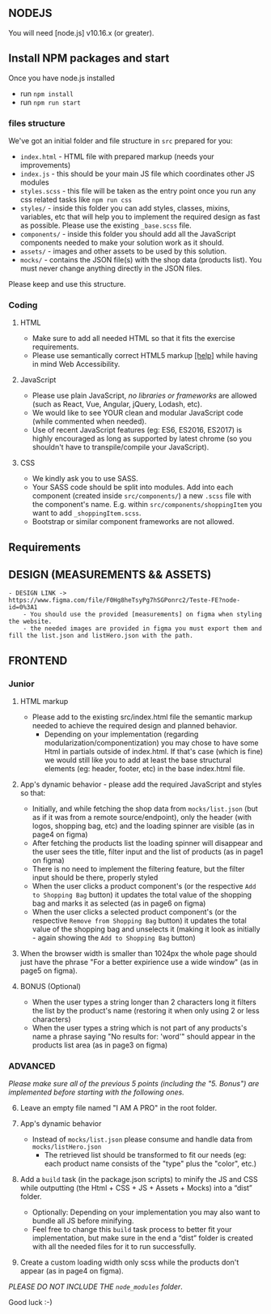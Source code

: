 ## NODEJS

You will need [node.js] v10.16.x (or greater).

## Install NPM packages and start

Once you have node.js installed
- run `npm install`
- run `npm run start`

### files structure

We've got an initial folder and file structure in `src` prepared for you:

* `index.html` - HTML file with prepared markup (needs your improvements)
* `index.js` - this should be your main JS file which coordinates other JS modules
* `styles.scss` - this file will be taken as the entry point once you run any css related tasks like `npm run css`
* `styles/` - inside this folder you can add styles, classes, mixins, variables, etc that will help you to implement the required design as fast as possible. Please use the existing `_base.scss` file.
* `components/` - inside this folder you should add all the JavaScript components needed to make your solution work as it should.
* `assets/` - images and other assets to be used by this solution.
* `mocks/` - contains the JSON file(s) with the shop data (products list). You must never change anything directly in the JSON files.

Please keep and use this structure.

### Coding

1. HTML
    - Make sure to add all needed HTML so that it fits the exercise requirements.
    - Please use semantically correct HTML5 markup [[help]](http://html5doctor.com/lets-talk-about-semantics/) while having in mind Web Accessibility.

2. JavaScript
    - Please use plain JavaScript, *no libraries or frameworks* are allowed (such as React, Vue, Angular, jQuery, Lodash, etc).
    - We would like to see YOUR clean and modular JavaScript code (while commented when needed).
    - Use of recent JavaScript features (eg: ES6, ES2016, ES2017) is highly encouraged as long as supported by latest chrome (so you shouldn't have to transpile/compile your JavaScript).

3. CSS
    - We kindly ask you to use SASS.
    - Your SASS code should be split into modules. Add into each component (created inside `src/components/`) a new `.scss` file with the component's name. E.g. within `src/components/shoppingItem` you want to add `_shoppingItem.scss`.
    - Bootstrap or similar component frameworks are not allowed.

## Requirements
## DESIGN (MEASUREMENTS && ASSETS)
    - DESIGN LINK -> https://www.figma.com/file/F0Hg8heTsyPg7hSGPonrc2/Teste-FE?node-id=0%3A1
        - You should use the provided [measurements] on figma when styling the website.
        - the needed images are provided in figma you must export them and fill the list.json and listHero.json with the path.

## FRONTEND
### Junior 

1. HTML markup
    - Please add to the existing src/index.html file the semantic markup needed to achieve the required design and planned behavior.
      - Depending on your implementation (regarding modularization/componentization) you may chose to have some Html in partials outside of index.html. If that's case (which is fine) we would still like you to add at least the base structural elements (eg: header, footer, etc) in the base index.html file.

2. App's dynamic behavior - please add the required JavaScript and styles so that:
    - Initially, and while fetching the shop data from `mocks/list.json` (but as if it was from a remote source/endpoint), only the header (with logos, shopping bag, etc) and the loading spinner are visible (as in page4 on figma)
    - After fetching the products list the loading spinner will disappear and the user sees the title, filter input and the list of products (as in page1 on figma)
    - There is no need to implement the filtering feature, but the filter input should be there, properly styled
    - When the user clicks a product component's (or the respective `Add to Shopping Bag` button) it updates the total value of the shopping bag and marks it as selected (as in page6 on figma)
    - When the user clicks a selected product component's (or the respective `Remove from Shopping Bag` button) it updates the total value of the shopping bag and unselects it (making it look as initially - again showing the `Add to Shopping Bag` button)

4. When the browser width is smaller than 1024px the whole page should just have the phrase "For a better expirience use a wide window" (as in page5 on figma).

5. BONUS (Optional)
    - When the user types a string longer than 2 characters long it filters the list by the product's name (restoring it when only using 2 or less characters)
    - When the user types a string which is not part of any products's name a phrase saying "No results for: 'word'" should appear in the products list area (as in page3 on figma)

### ADVANCED
*Please make sure all of the previous 5 points (including the "5. Bonus") are implemented before starting with the following ones.*

6. Leave an empty file named "I AM A PRO" in the root folder.

7. App's dynamic behavior
    - Instead of `mocks/list.json` please consume and handle data from `mocks/listHero.json`
      - The retrieved list should be transformed to fit our needs (eg: each product name consists of the "type" plus the "color", etc.)

8. Add a `build` task (in the package.json scripts) to minify the JS and CSS while outputting (the Html + CSS + JS + Assets + Mocks) into a “dist” folder.
    - Optionally: Depending on your implementation you may also want to bundle all JS before minifying.
    - Feel free to change this `build` task process to better fit your implementation, but make sure in the end a “dist” folder is created with all the needed files for it to run successfully.

9. Create a custom loading width only scss while the products don't appear (as in page4 on figma).



*PLEASE DO NOT INCLUDE THE `node_modules` folder*.

Good luck :-)
